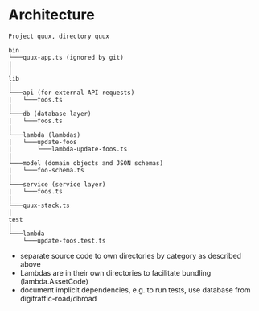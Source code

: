 # Architecture
```
Project quux, directory quux

bin
└───quux-app.ts (ignored by git)
|
│
lib
│
└───api (for external API requests)
|   └───foos.ts
|
└───db (database layer)
|   └───foos.ts
|
└───lambda (lambdas)
|   └───update-foos
|       └───lambda-update-foos.ts
|
└───model (domain objects and JSON schemas)
|   └───foo-schema.ts
|
└───service (service layer)
|   └───foos.ts
|
└───quux-stack.ts
|
test
│
└───lambda
    └───update-foos.test.ts

```
- separate source code to own directories by category as described above
- Lambdas are in their own directories to facilitate bundling (lambda.AssetCode)
- document implicit dependencies, e.g. to run tests, use database from digitraffic-road/dbroad 
